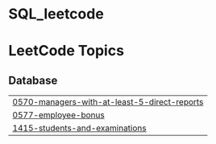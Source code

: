 # SQL_leetcode
<!---LeetCode Topics Start-->
# LeetCode Topics
## Database
|  |
| ------- |
| [0570-managers-with-at-least-5-direct-reports](https://github.com/biltoad/SQL_leetcode/tree/master/0570-managers-with-at-least-5-direct-reports) |
| [0577-employee-bonus](https://github.com/biltoad/SQL_leetcode/tree/master/0577-employee-bonus) |
| [1415-students-and-examinations](https://github.com/biltoad/SQL_leetcode/tree/master/1415-students-and-examinations) |
<!---LeetCode Topics End-->